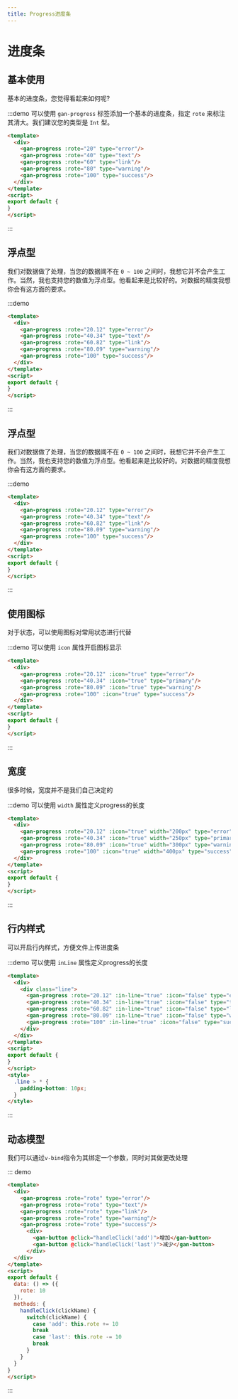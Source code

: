 ```yaml
---
title: Progress进度条
---
```


# 进度条

## 基本使用

基本的进度条，您觉得看起来如何呢?

:::demo 可以使用 `gan-progress` 标签添加一个基本的进度条，指定 `rote` 来标注其清大。我们建议您的类型是 `Int` 型。 
```html
<template>
  <div>
    <gan-progress :rote="20" type="error"/>
    <gan-progress :rote="40" type="text"/>
    <gan-progress :rote="60" type="link"/>
    <gan-progress :rote="80" type="warning"/>
    <gan-progress :rote="100" type="success"/>
  </div>
</template>
<script>
export default {
}
</script>
```
:::

## 浮点型

我们对数据做了处理，当您的数据阈不在 `0 ~ 100` 之间时，我想它并不会产生工作。当然，我也支持您的数值为浮点型。他看起来是比较好的。对数据的精度我想你会有这方面的要求。

:::demo 
```html {2}
<template>
  <div>
    <gan-progress :rote="20.12" type="error"/>
    <gan-progress :rote="40.34" type="text"/>
    <gan-progress :rote="60.82" type="link"/>
    <gan-progress :rote="80.09" type="warning"/>
    <gan-progress :rote="100" type="success"/>
  </div>
</template>
<script>
export default {
}
</script>
```
:::

## 浮点型

我们对数据做了处理，当您的数据阈不在 `0 ~ 100` 之间时，我想它并不会产生工作。当然，我也支持您的数值为浮点型。他看起来是比较好的。对数据的精度我想你会有这方面的要求。

:::demo 
```html {2}
<template>
  <div>
    <gan-progress :rote="20.12" type="error"/>
    <gan-progress :rote="40.34" type="text"/>
    <gan-progress :rote="60.82" type="link"/>
    <gan-progress :rote="80.09" type="warning"/>
    <gan-progress :rote="100" type="success"/>
  </div>
</template>
<script>
export default {
}
</script>
```
:::

## 使用图标

对于状态，可以使用图标对常用状态进行代替

:::demo 可以使用 `icon` 属性开启图标显示
```html {2}
<template>
  <div>
    <gan-progress :rote="20.12" :icon="true" type="error"/>
    <gan-progress :rote="40.34" :icon="true" type="primary"/>
    <gan-progress :rote="80.09" :icon="true" type="warning"/>
    <gan-progress :rote="100" :icon="true" type="success"/>
  </div>
</template>
<script>
export default {
}
</script>
```
:::

## 宽度

很多时候，宽度并不是我们自己决定的

:::demo 可以使用 `width` 属性定义progress的长度
```html {2}
<template>
  <div>
    <gan-progress :rote="20.12" :icon="true" width="200px" type="error"/>
    <gan-progress :rote="40.34" :icon="true" width="250px" type="primary"/>
    <gan-progress :rote="80.09" :icon="true" width="300px" type="warning"/>
    <gan-progress :rote="100" :icon="true" width="400px" type="success"/>
  </div>
</template>
<script>
export default {
}
</script>
```
:::

## 行内样式

可以开启行内样式，方便文件上传进度条

:::demo 可以使用 `inLine` 属性定义progress的长度
```html {2}
<template>
  <div>
    <div class="line">
      <gan-progress :rote="20.12" :in-line="true" :icon="false" type="error"/>
      <gan-progress :rote="40.34" :in-line="true" :icon="false" type="text"/>
      <gan-progress :rote="60.82" :in-line="true" :icon="false" type="link"/>
      <gan-progress :rote="80.09" :in-line="true" :icon="false" type="warning"/>
      <gan-progress :rote="100" :in-line="true" :icon="false" type="success"/>
    </div>
  </div>
</template>
<script>
export default {
}
</script>
<style>
  .line > * {
    padding-bottom: 10px;
  }
</style>
```
:::

## 动态模型

我们可以通过`v-bind`指令为其绑定一个参数，同时对其做更改处理

::: demo 
```html {2}
<template>
  <div>
    <gan-progress :rote="rote" type="error"/>
    <gan-progress :rote="rote" type="text"/>
    <gan-progress :rote="rote" type="link"/>
    <gan-progress :rote="rote" type="warning"/>
    <gan-progress :rote="rote" type="success"/>
      <div>
        <gan-button @click="handleClick('add')">增加</gan-button>
        <gan-button @click="handleClick('last')">减少</gan-button>
      </div>
  </div>
</template>
<script>
export default {
  data: () => ({
    rote: 10
  }),
  methods: {
    handleClick(clickName) {
      switch(clickName) {
        case 'add': this.rote += 10
        break
        case 'last': this.rote -= 10
        break
      }
    }
  }
}
</script>
```
:::